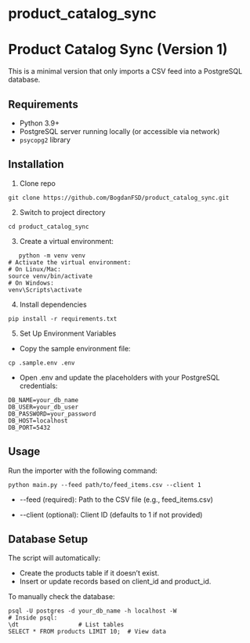 # product_catalog_sync

# Product Catalog Sync (Version 1)

This is a minimal version that only imports a CSV feed into a PostgreSQL database.

## Requirements
- Python 3.9+
- PostgreSQL server running locally (or accessible via network)
- `psycopg2` library

## Installation

1. Clone repo

```
git clone https://github.com/BogdanFSD/product_catalog_sync.git
```


2. Switch to project directory

```
cd product_catalog_sync
```

3. Create a virtual environment:

```
   python -m venv venv
# Activate the virtual environment:
# On Linux/Mac:
source venv/bin/activate
# On Windows:
venv\Scripts\activate
```

4. Install dependencies

```
pip install -r requirements.txt
```

5. Set Up Environment Variables

- Copy the sample environment file:
```
cp .sample.env .env
```

- Open .env and update the placeholders with your PostgreSQL credentials:
```
DB_NAME=your_db_name
DB_USER=your_db_user
DB_PASSWORD=your_password
DB_HOST=localhost
DB_PORT=5432
```

## Usage

Run the importer with the following command:
```
python main.py --feed path/to/feed_items.csv --client 1
```

- --feed (required): Path to the CSV file (e.g., feed_items.csv)

- --client (optional): Client ID (defaults to 1 if not provided)

## Database Setup

The script will automatically:

- Create the products table if it doesn’t exist.
- Insert or update records based on client_id and product_id.

To manually check the database:

```
psql -U postgres -d your_db_name -h localhost -W
# Inside psql:
\dt                 # List tables
SELECT * FROM products LIMIT 10;  # View data
```
